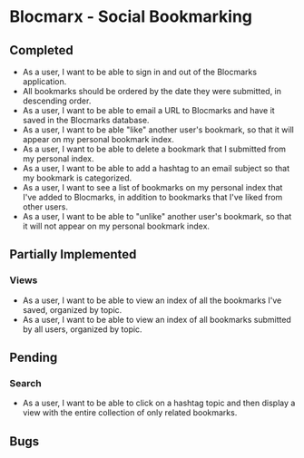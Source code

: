 

# Blocmarx - Social Bookmarking

## Completed

* As a user, I want to be able to sign in and out of the Blocmarks application.
* All bookmarks should be ordered by the date they were submitted, in descending order.
* As a user, I want to be able to email a URL to Blocmarks and have it saved in the Blocmarks database.
* As a user, I want to be able "like" another user's bookmark, so that it will appear on my personal bookmark index.
* As a user, I want to be able to delete a bookmark that I submitted from my personal index.
* As a user, I want to be able to add a hashtag to an email subject so that my bookmark is categorized.
* As a user, I want to see a list of bookmarks on my personal index that I've added to Blocmarks, in addition to bookmarks that I've liked from other users.
* As a user, I want to be able to "unlike" another user's bookmark, so that it will not appear on my personal bookmark index.

## Partially Implemented

### Views 

* As a user, I want to be able to view an index of all the bookmarks I've saved, organized by topic.
* As a user, I want to be able to view an index of all bookmarks submitted by all users, organized by topic.

## Pending

### Search
* As a user, I want to be able to click on a hashtag topic and then display a view with the entire collection of only related bookmarks.

## Bugs



